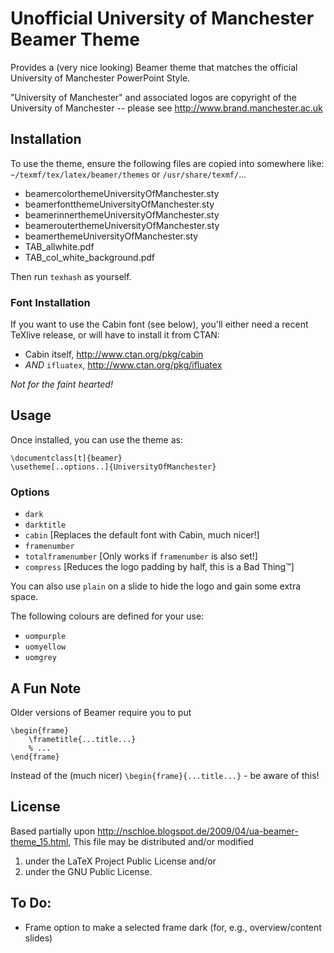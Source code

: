 Unofficial University of Manchester Beamer Theme
================================================
Provides a (very nice looking) Beamer theme that matches the official
University of Manchester PowerPoint Style.

"University of Manchester" and associated logos are copyright of the
University of Manchester -- please see http://www.brand.manchester.ac.uk

Installation
------------
To use the theme, ensure the following files are copied into somewhere like:
`~/texmf/tex/latex/beamer/themes` or `/usr/share/texmf/`...

- beamercolorthemeUniversityOfManchester.sty
- beamerfontthemeUniversityOfManchester.sty
- beamerinnerthemeUniversityOfManchester.sty
- beamerouterthemeUniversityOfManchester.sty
- beamerthemeUniversityOfManchester.sty
- TAB_allwhite.pdf
- TAB_col_white_background.pdf

Then run `texhash` as yourself.

### Font Installation ###
If you want to use the Cabin font (see below), you'll either need a recent TeXlive release, or will have to install it from CTAN:
- Cabin itself, http://www.ctan.org/pkg/cabin
- *AND* `ifluatex`, http://www.ctan.org/pkg/ifluatex

_Not for the faint hearted!_

Usage
-----
Once installed, you can use the theme as:

	\documentclass[t]{beamer}
	\usetheme[..options..]{UniversityOfManchester}

### Options
- `dark`
- `darktitle`
- `cabin` [Replaces the default font with Cabin, much nicer!]
- `framenumber`
- `totalframenumber` [Only works if `framenumber` is also set!]
- `compress` [Reduces the logo padding by half, this is a Bad Thing&trade;]

You can also use `plain` on a slide to hide the logo and gain some extra space.

The following colours are defined for your use:
- `uompurple`
- `uomyellow`
- `uomgrey`

A Fun Note
----------
Older versions of Beamer require you to put

	\begin{frame}
		\frametitle{...title...}
		% ...
	\end{frame}

Instead of the (much nicer) `\begin{frame}{...title...}` - be aware of this!

License
-------
Based partially upon http://nschloe.blogspot.de/2009/04/ua-beamer-theme_15.html,
This file may be distributed and/or modified
1. under the LaTeX Project Public License and/or
2. under the GNU Public License.

To Do:
------
- Frame option to make a selected frame dark (for, e.g., overview/content slides)

